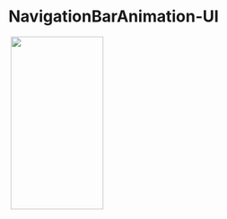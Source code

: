 # NavigationBarAnimation-UI

<img src="https://tefumaru.com/wp-content/uploads/2020/11/80a6a9b0489b30e4da5a221e29bccb5f-1280x720.png" data-lazy-type="image" data-lazy-src="https://tefumaru.com/wp-content/uploads/2020/11/80a6a9b0489b30e4da5a221e29bccb5f-1280x720.png" class="lazy attachment-large_size size-large_size wp-post-image lazy-loaded" alt="" data-lazy-srcset="https://tefumaru.com/wp-content/uploads/2020/11/80a6a9b0489b30e4da5a221e29bccb5f-1280x720.png 1280w, https://tefumaru.com/wp-content/uploads/2020/11/80a6a9b0489b30e4da5a221e29bccb5f-320x180.png 320w, https://tefumaru.com/wp-content/uploads/2020/11/80a6a9b0489b30e4da5a221e29bccb5f-640x360.png 640w" data-lazy-sizes="(max-width: 1280px) 100vw, 1280px" srcset="https://tefumaru.com/wp-content/uploads/2020/11/80a6a9b0489b30e4da5a221e29bccb5f-1280x720.png 1280w, https://tefumaru.com/wp-content/uploads/2020/11/80a6a9b0489b30e4da5a221e29bccb5f-320x180.png 320w, https://tefumaru.com/wp-content/uploads/2020/11/80a6a9b0489b30e4da5a221e29bccb5f-640x360.png 640w" sizes="(max-width: 1280px) 100vw, 1280px">

<img class="lazy alignnone wp-image-2424 lazy-loaded" src="http://tefumaru.com/wp-content/uploads/2020/11/animation_nav.gif" data-lazy-type="image" data-lazy-src="http://tefumaru.com/wp-content/uploads/2020/11/animation_nav.gif" alt="" width="165" height="308">
